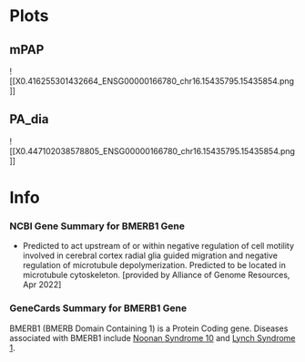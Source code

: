 # Plots
## mPAP
![[X0.416255301432664_ENSG00000166780_chr16.15435795.15435854.png]]
## PA_dia
![[X0.447102038578805_ENSG00000166780_chr16.15435795.15435854.png]]

# Info
### NCBI Gene Summary for BMERB1 Gene

[](https://www.ncbi.nlm.nih.gov/gene/89927)

- Predicted to act upstream of or within negative regulation of cell motility involved in cerebral cortex radial glia guided migration and negative regulation of microtubule depolymerization. Predicted to be located in microtubule cytoskeleton. [provided by Alliance of Genome Resources, Apr 2022]
    

### GeneCards Summary for BMERB1 Gene

BMERB1 (BMERB Domain Containing 1) is a Protein Coding gene. Diseases associated with BMERB1 include [Noonan Syndrome 10](http://www.malacards.org/card/noonan_syndrome_10 "See Noonan Syndrome 10 at MalaCards") and [Lynch Syndrome 1](http://www.malacards.org/card/lynch_syndrome_1 "See Lynch Syndrome 1 at MalaCards").